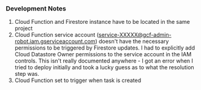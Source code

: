 

### Development Notes
1. Cloud Function and Firestore instance have to be located in the same project
1. Cloud Function service account (service-XXXXX@gcf-admin-robot.iam.gserviceaccount.com) doesn't have the necessary permissions to be triggered by Firestore updates. I had to explicitly add Cloud Datastore Owner permissions to the service account in the IAM controls. This isn't really documented anywhere - I got an error when I tried to deploy initially and took a lucky guess as to what the resolution step was.
1. Cloud Function set to trigger when task is created